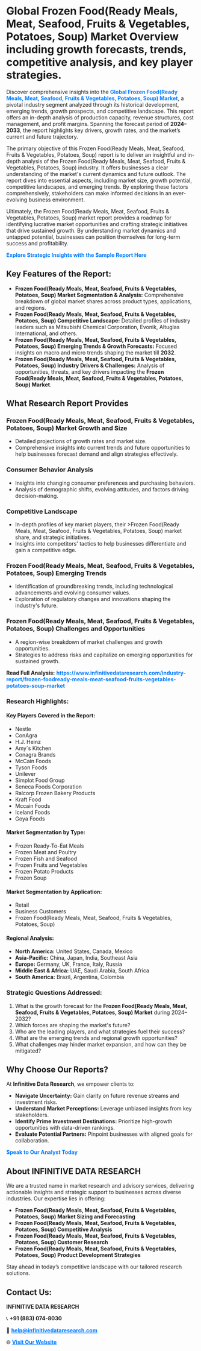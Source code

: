 <h1>Global Frozen Food(Ready Meals, Meat, Seafood, Fruits & Vegetables, Potatoes, Soup) Market Overview including growth forecasts, trends, competitive analysis, and key player strategies.</h1>
<p>
Discover comprehensive insights into the 
<a href="https://www.infinitivedataresearch.com/industry-report/frozen-foodready-meals-meat-seafood-fruits-vegetables-potatoes-soup-market" rel="dofollow" style="color: #007BFF; text-decoration: none;"><strong>Global Frozen Food(Ready Meals, Meat, Seafood, Fruits & Vegetables, Potatoes, Soup) Market</strong></a>, a pivotal industry segment analyzed through its historical development, emerging trends, growth prospects, and competitive landscape. This report offers an in-depth analysis of production capacity, revenue structures, cost management, and profit margins. Spanning the forecast period of <strong>2024–2033</strong>, the report highlights key drivers, growth rates, and the market’s current and future trajectory.
</p>
<p>
The primary objective of this Frozen Food(Ready Meals, Meat, Seafood, Fruits & Vegetables, Potatoes, Soup) report is to deliver an insightful and in-depth analysis of the Frozen Food(Ready Meals, Meat, Seafood, Fruits & Vegetables, Potatoes, Soup) industry. It offers businesses a clear understanding of the market's current dynamics and future outlook. The report dives into essential aspects, including market size, growth potential, competitive landscapes, and emerging trends. By exploring these factors comprehensively, stakeholders can make informed decisions in an ever-evolving business environment.
</p>
<p>
Ultimately, the Frozen Food(Ready Meals, Meat, Seafood, Fruits & Vegetables, Potatoes, Soup) market report provides a roadmap for identifying lucrative market opportunities and crafting strategic initiatives that drive sustained growth. By understanding market dynamics and untapped potential, businesses can position themselves for long-term success and profitability.
</p>
<p>
<a href="https://www.infinitivedataresearch.com/request-sample/reportId=104351" style="color: #007BFF; text-decoration: none;"><strong>Explore Strategic Insights with the Sample Report Here</strong></a>
</p>

<h2>Key Features of the Report:</h2>
<ul>
<li><strong>Frozen Food(Ready Meals, Meat, Seafood, Fruits & Vegetables, Potatoes, Soup) Market Segmentation & Analysis:</strong> Comprehensive breakdown of global market shares across product types, applications, and regions.</li>
<li><strong>Frozen Food(Ready Meals, Meat, Seafood, Fruits & Vegetables, Potatoes, Soup) Competitive Landscape:</strong> Detailed profiles of industry leaders such as Mitsubishi Chemical Corporation, Evonik, Altuglas International, and others.</li>
<li><strong>Frozen Food(Ready Meals, Meat, Seafood, Fruits & Vegetables, Potatoes, Soup) Emerging Trends & Growth Forecasts:</strong> Focused insights on macro and micro trends shaping the market till <strong>2032</strong>.</li>
<li><strong>Frozen Food(Ready Meals, Meat, Seafood, Fruits & Vegetables, Potatoes, Soup) Industry Drivers & Challenges:</strong> Analysis of opportunities, threats, and key drivers impacting the <strong>Frozen Food(Ready Meals, Meat, Seafood, Fruits & Vegetables, Potatoes, Soup) Market</strong>.</li>
</ul>

<h2>What Research Report Provides</h2>
<h3>Frozen Food(Ready Meals, Meat, Seafood, Fruits & Vegetables, Potatoes, Soup) Market Growth and Size</h3>
<ul>
<li>Detailed projections of growth rates and market size.</li>
<li>Comprehensive insights into current trends and future opportunities to help businesses forecast demand and align strategies effectively.</li>
</ul>

<h3>Consumer Behavior Analysis</h3>
<ul>
<li>Insights into changing consumer preferences and purchasing behaviors.</li>
<li>Analysis of demographic shifts, evolving attitudes, and factors driving decision-making.</li>
</ul>

<h3>Competitive Landscape</h3>
<ul>
<li>In-depth profiles of key market players, their >Frozen Food(Ready Meals, Meat, Seafood, Fruits & Vegetables, Potatoes, Soup) market share, and strategic initiatives.</li>
<li>Insights into competitors' tactics to help businesses differentiate and gain a competitive edge.</li>
</ul>

<h3>Frozen Food(Ready Meals, Meat, Seafood, Fruits & Vegetables, Potatoes, Soup) Emerging Trends</h3>
<ul>
<li>Identification of groundbreaking trends, including technological advancements and evolving consumer values.</li>
<li>Exploration of regulatory changes and innovations shaping the industry's future.</li>
</ul>

<h3>Frozen Food(Ready Meals, Meat, Seafood, Fruits & Vegetables, Potatoes, Soup) Challenges and Opportunities</h3>
<ul>
<li>A region-wise breakdown of market challenges and growth opportunities.</li>
<li>Strategies to address risks and capitalize on emerging opportunities for sustained growth.</li>
</ul>
<p><strong>Read Full Analysis:</strong> <a href="https://www.infinitivedataresearch.com/industry-report/frozen-foodready-meals-meat-seafood-fruits-vegetables-potatoes-soup-market" rel="dofollow" style="color: #007BFF; text-decoration: none;"><strong>https://www.infinitivedataresearch.com/industry-report/frozen-foodready-meals-meat-seafood-fruits-vegetables-potatoes-soup-market</strong></a></p>
<h3>Research Highlights:</h3>
<h4>Key Players Covered in the Report:</h4>
<ul><li>Nestle</li><li>ConAgra</li><li>H.J. Heinz</li><li>Amy`s Kitchen</li><li>Conagra Brands</li><li>McCain Foods</li><li>Tyson Foods</li><li>Unilever</li><li>Simplot Food Group</li><li>Seneca Foods Corporation</li><li>Ralcorp Frozen Bakery Products</li><li>Kraft Food</li><li>Mccain Foods</li><li>Iceland Foods</li><li>Goya Foods</li></ul>
<h4>Market Segmentation by Type:</h4>
<ul><li>Frozen Ready-To-Eat Meals</li><li>Frozen Meat and Poultry</li><li>Frozen Fish and Seafood</li><li>Frozen Fruits and Vegetables</li><li>Frozen Potato Products</li><li>Frozen Soup</li></ul>
<h4>Market Segmentation by Application:</h4>
<ul><li>Retail</li><li>Business Customers</li><li>Frozen Food(Ready Meals, Meat, Seafood, Fruits &amp; Vegetables, Potatoes, Soup)</li></ul>

<h4>Regional Analysis:</h4>
<ul>
<li><strong>North America:</strong> United States, Canada, Mexico</li>
<li><strong>Asia-Pacific:</strong> China, Japan, India, Southeast Asia</li>
<li><strong>Europe:</strong> Germany, UK, France, Italy, Russia</li>
<li><strong>Middle East & Africa:</strong> UAE, Saudi Arabia, South Africa</li>
<li><strong>South America:</strong> Brazil, Argentina, Colombia</li>
</ul>

<h3>Strategic Questions Addressed:</h3>
<ol>
<li>What is the growth forecast for the <strong>Frozen Food(Ready Meals, Meat, Seafood, Fruits & Vegetables, Potatoes, Soup) Market</strong> during 2024–2032?</li>
<li>Which forces are shaping the market's future?</li>
<li>Who are the leading players, and what strategies fuel their success?</li>
<li>What are the emerging trends and regional growth opportunities?</li>
<li>What challenges may hinder market expansion, and how can they be mitigated?</li>
</ol>

<h2>Why Choose Our Reports?</h2>
<p>At <strong>Infinitive Data Research</strong>, we empower clients to:</p>
<ul>
<li><strong>Navigate Uncertainty:</strong> Gain clarity on future revenue streams and investment risks.</li>
<li><strong>Understand Market Perceptions:</strong> Leverage unbiased insights from key stakeholders.</li>
<li><strong>Identify Prime Investment Destinations:</strong> Prioritize high-growth opportunities with data-driven rankings.</li>
<li><strong>Evaluate Potential Partners:</strong> Pinpoint businesses with aligned goals for collaboration.</li>
</ul>
<p><a href="https://www.infinitivedataresearch.com/industry-report/frozen-foodready-meals-meat-seafood-fruits-vegetables-potatoes-soup-market" rel="dofollow" style="color: #007BFF; text-decoration: none;"><strong>Speak to Our Analyst Today</strong></a></p>

<h2>About INFINITIVE DATA RESEARCH</h2>
<p>We are a trusted name in market research and advisory services, delivering actionable insights and strategic support to businesses across diverse industries. Our expertise lies in offering:</p>
<ul>
<li><strong>Frozen Food(Ready Meals, Meat, Seafood, Fruits & Vegetables, Potatoes, Soup) Market Sizing and Forecasting</strong></li>
<li><strong>Frozen Food(Ready Meals, Meat, Seafood, Fruits & Vegetables, Potatoes, Soup) Competitive Analysis</strong></li>
<li><strong>Frozen Food(Ready Meals, Meat, Seafood, Fruits & Vegetables, Potatoes, Soup) Customer Research</strong></li>
<li><strong>Frozen Food(Ready Meals, Meat, Seafood, Fruits & Vegetables, Potatoes, Soup) Product Development Strategies</strong></li>
</ul>
<p>Stay ahead in today’s competitive landscape with our tailored research solutions.</p>

<h2>Contact Us:</h2>
<p><strong>INFINITIVE DATA RESEARCH</strong></p>
<p>📞 <strong>+91 (883) 074-8030</strong></p>
<p>📧 <strong><a href="mailto:help@infinitivedataresearch.com" style="color: #007BFF;">help@infinitivedataresearch.com</a></strong></p>
<p>🌐 <strong><a href="https://www.infinitivedataresearch.com" rel="dofollow" style="color: #007BFF;">Visit Our Website</a></strong></p>